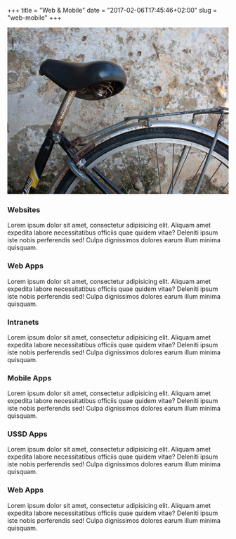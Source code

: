 +++
title = "Web & Mobile"
date = "2017-02-06T17:45:46+02:00"
slug = "web-mobile"
+++

<p class='service-img' markdown='1'>
<img src="/img/banners/banner-1.jpg" alt="Web and Mobile">
</p>

### Websites
Lorem ipsum dolor sit amet, consectetur adipisicing elit. Aliquam amet expedita labore necessitatibus officiis quae quidem vitae? Deleniti ipsum iste nobis perferendis sed! Culpa dignissimos dolores earum illum minima quisquam.

### Web Apps
Lorem ipsum dolor sit amet, consectetur adipisicing elit. Aliquam amet expedita labore necessitatibus officiis quae quidem vitae? Deleniti ipsum iste nobis perferendis sed! Culpa dignissimos dolores earum illum minima quisquam.

### Intranets
Lorem ipsum dolor sit amet, consectetur adipisicing elit. Aliquam amet expedita labore necessitatibus officiis quae quidem vitae? Deleniti ipsum iste nobis perferendis sed! Culpa dignissimos dolores earum illum minima quisquam.

### Mobile Apps
Lorem ipsum dolor sit amet, consectetur adipisicing elit. Aliquam amet expedita labore necessitatibus officiis quae quidem vitae? Deleniti ipsum iste nobis perferendis sed! Culpa dignissimos dolores earum illum minima quisquam.

### USSD Apps
Lorem ipsum dolor sit amet, consectetur adipisicing elit. Aliquam amet expedita labore necessitatibus officiis quae quidem vitae? Deleniti ipsum iste nobis perferendis sed! Culpa dignissimos dolores earum illum minima quisquam.

### Web Apps
Lorem ipsum dolor sit amet, consectetur adipisicing elit. Aliquam amet expedita labore necessitatibus officiis quae quidem vitae? Deleniti ipsum iste nobis perferendis sed! Culpa dignissimos dolores earum illum minima quisquam.
